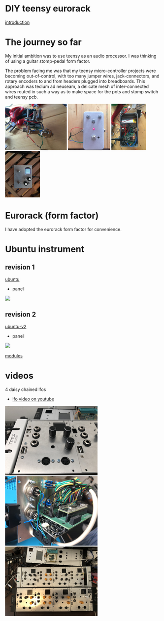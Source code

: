 # DIY teensy eurorack
[introduction](introduction "intro")

# The journey so far
My initial ambition was to use teensy as an audio processor. I was thinking of using a guitar stomp-pedal form factor. 

The problem facing me was that my teensy micro-controller projects were becoming out-of-control, with too many jumper wires, jack-connectors, and rotary encoders to and from headers plugged into breadboards. This approach was tedium ad neuseam, a delicate mesh of inter-connected wires routed in such a way as to make space for the pots and stomp switch and teensy pcb. 

<img src="https://github.com/newdigate/newdigate.github.io/raw/master/images/photos/IMG_4344.jpg" height="150px"/> <img src="https://github.com/newdigate/newdigate.github.io/raw/master/images/photos/IMG_4350.jpg" height="150px"/> <img src="https://github.com/newdigate/newdigate.github.io/raw/master/images/photos/IMG_4354.jpg" height="150px"/> <img src="https://github.com/newdigate/newdigate.github.io/raw/master/images/photos/IMG_4437.jpg" height="150px"/>

# Eurorack (form factor)
I have adopted the eurorack form factor for convenience. 

# Ubuntu instrument
## revision 1
[ubuntu](https://github.com/newdigate/teensy-eurorack/tree/master/hardware/ubuntu "ubuntu")
* panel 
<img src="https://raw.githubusercontent.com/newdigate/teensy-eurorack/master/hardware/ubuntu/images/20hp-Ubuntu-instruments-number-one.PNG" width="300px"/>

## revision 2
[ubuntu-v2](https://github.com/newdigate/teensy-eurorack/tree/master/hardware/ubuntu-v2.0 "ubuntu-v2")
* panel
<img src="https://raw.githubusercontent.com/newdigate/teensy-eurorack/master/hardware/ubuntu-v2.0/panels/images/20hp-Ubuntu-instruments-number-two-2.png" width="300px"/>

[modules](modules "modules")

# videos
4 daisy chained lfos
 * [lfo video on youtube](https://youtu.be/F82L4924gZA)

<img src="https://github.com/newdigate/newdigate.github.io/raw/master/images/photos/56B12441-D3E0-4292-92FB-427B2AC559BF.jpeg" width="300px"/>

<img src="https://github.com/newdigate/newdigate.github.io/raw/master/images/photos/O0YhxdTOTvq%2Bo4O1xlkeXg.jpg" width="300px"/>

<img src="https://github.com/newdigate/newdigate.github.io/raw/master/images/photos/0986B365-2641-4A68-BD45-857024C0E73F.jpeg" width="300px"/>


